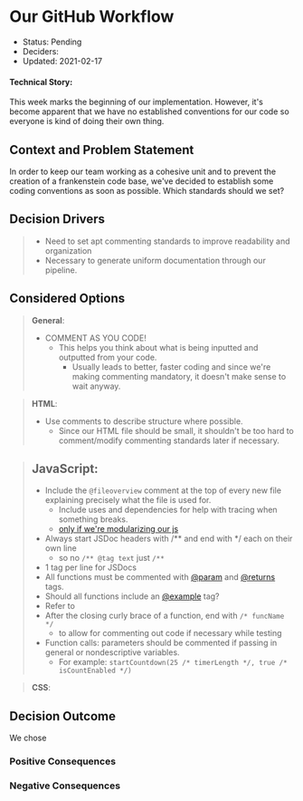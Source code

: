 # Our GitHub Workflow

* Status: Pending
* Deciders: 
* Updated: 2021-02-17

#### Technical Story: 
This week marks the beginning of our implementation. However, it's become apparent that we have no established conventions for our code so everyone is kind of doing their own thing.

## Context and Problem Statement
In order to keep our team working as a cohesive unit and to prevent the creation of a frankenstein code base, we've decided to establish some coding conventions as soon as possible.
Which standards should we set?


## Decision Drivers

> - Need to set apt commenting standards to improve readability and organization
> - Necessary to generate uniform documentation through our pipeline.

## Considered Options
> **General**:
> - COMMENT AS YOU CODE!
>   - This helps you think about what is being inputted and outputted from your code.
>     - Usually leads to better, faster coding and since we're making commenting mandatory, it doesn't make sense to wait anyway.

> **HTML**:
> - Use comments to describe structure where possible.
>   - Since our HTML file should be small, it shouldn't be too hard to comment/modify commenting standards later if necessary.

> ## JavaScript:
> - Include the `@fileoverview` comment at the top of every new file explaining precisely what the file is used for.
>   - Include uses and dependencies for help with tracing when something breaks.
>   - [only if we're modularizing our js](https://developer.mozilla.org/en-US/docs/Web/JavaScript/Guide/Modules)
> - Always start JSDoc headers with /** and end with */ each on their own line
>   - so no `/** @tag text` just `/**`
> - 1 tag per line for JSDocs
> - All functions must be commented with [@param](https://jsdoc.app/tags-param.html) and [@returns](https://jsdoc.app/tags-returns.html) tags.
> - Should all functions include an [@example](https://jsdoc.app/tags-example.html) tag?
> - Refer to 
> - After the closing curly brace of a function, end with `/* funcName */`
>   - to allow for commenting out code if necessary while testing
> - Function calls: parameters should be commented if passing in general or nondescriptive variables.
>   - For example: `startCountdown(25 /* timerLength */, true /* isCountEnabled */)`

> **CSS**:
> 
## Decision Outcome

We chose


### Positive Consequences <!-- optional -->

> 

### Negative Consequences <!-- optional -->

> 
